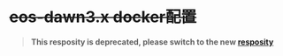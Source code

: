 # ~~eos-dawn3.x docker配置~~
> **This resposity is deprecated, please switch to the new [resposity](https://github.com/EOSMore/EOSDocker)**
